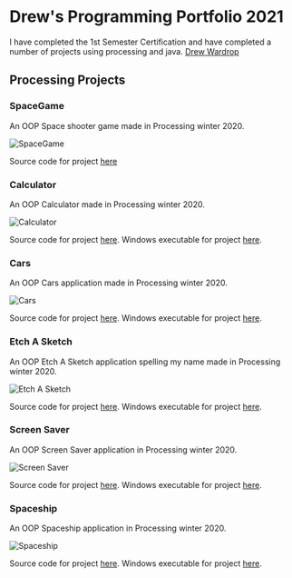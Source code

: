 # Drew's Programming Portfolio 2021
I have completed the 1st Semester Certification and have completed a number of projects using processing and java.
[Drew Wardrop](mailto:drewwardrop@icloud.com)

## Processing Projects

### SpaceGame

An OOP Space shooter game made in Processing winter 2020.

![SpaceGame](https://github.com/drewwardrop/ProgrammingPortfolio/blob/gh-pages/images/SpaceGame.png?raw=true)

Source code for project [here](https://github.com/drewwardrop/ProgrammingPortfolio/tree/gh-pages/src/SpaceGame)

### Calculator

An OOP Calculator made in Processing winter 2020.

![Calculator](https://github.com/drewwardrop/ProgrammingPortfolio/blob/gh-pages/images/Calculator.png?raw=true)

Source code for project [here](https://github.com/drewwardrop/ProgrammingPortfolio/tree/gh-pages/src/Calculator). Windows executable for project [here](https://github.com/drewwardrop/ProgrammingPortfolio/blob/gh-pages/src/Calculator/application.windows64.zip).

### Cars

An OOP Cars application made in Processing winter 2020.

![Cars](https://github.com/drewwardrop/ProgrammingPortfolio/blob/gh-pages/images/Cars.png?raw=true)

Source code for project [here](https://github.com/drewwardrop/ProgrammingPortfolio/tree/gh-pages/src/Cars). Windows executable for project [here](https://github.com/drewwardrop/ProgrammingPortfolio/blob/gh-pages/src/Cars/application.windows64.zip).

### Etch A Sketch

An OOP Etch A Sketch application spelling my name made in Processing winter 2020.

![Etch A Sketch](https://github.com/drewwardrop/ProgrammingPortfolio/blob/gh-pages/images/Etch_A_Sketch.png?raw=true)

Source code for project [here](https://github.com/drewwardrop/ProgrammingPortfolio/tree/gh-pages/src/Etch_A_Sketch). Windows executable for project [here](https://github.com/drewwardrop/ProgrammingPortfolio/blob/gh-pages/src/Etch_A_Sketch/application.windows64.zip).

### Screen Saver

An OOP Screen Saver application in Processing winter 2020.

![Screen Saver](https://github.com/drewwardrop/ProgrammingPortfolio/blob/gh-pages/images/ScreenSaver.png?raw=true)

Source code for project [here](https://github.com/drewwardrop/ProgrammingPortfolio/tree/gh-pages/src/ScreenSaver). Windows executable for project [here](https://github.com/drewwardrop/ProgrammingPortfolio/blob/gh-pages/src/ScreenSaver/application.windows64.zip).

### Spaceship

An OOP Spaceship application in Processing winter 2020.

![Spaceship](https://github.com/drewwardrop/ProgrammingPortfolio/blob/gh-pages/images/Spaceship.png?raw=true)

Source code for project [here](https://github.com/drewwardrop/ProgrammingPortfolio/tree/gh-pages/src/Spaceship). Windows executable for project [here](https://github.com/drewwardrop/ProgrammingPortfolio/blob/gh-pages/src/Spaceship/application.windows64.zip).



